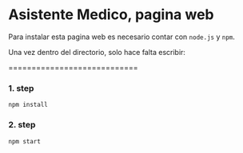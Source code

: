 Asistente Medico, pagina web
============================

Para instalar esta pagina web es necesario contar con `node.js` y `npm`.

Una vez dentro del directorio, solo hace falta escribir:

============================

<h3> 1. step </h3>

`npm install`

<h3> 2. step </h3>

`npm start`
